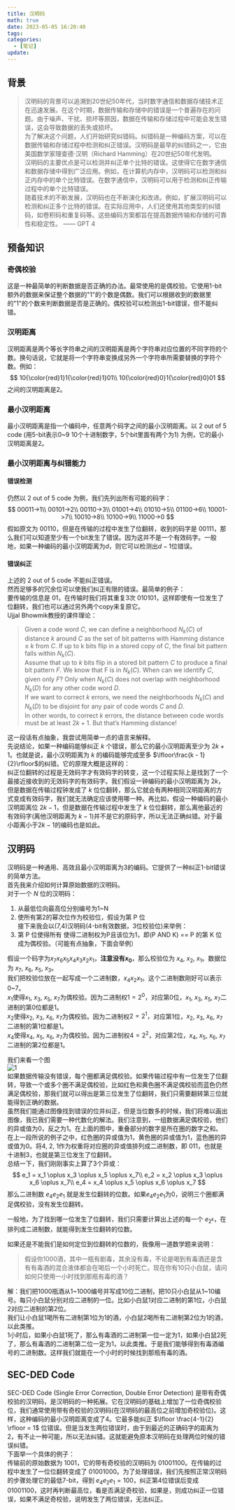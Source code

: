 ```yaml
---
title: 汉明码
math: true
date: 2023-05-05 16:20:40
tags:
categories:
  - [笔记]
update:
---
```


## 背景
> 汉明码的背景可以追溯到20世纪50年代，当时数字通信和数据存储技术正在迅速发展。在这个时期，数据传输和存储中的错误是一个普遍存在的问题。由于噪声、干扰、损坏等原因，数据在传输和存储过程中可能会发生错误，这会导致数据的丢失或损坏。  
> 为了解决这个问题，人们开始研究纠错码。纠错码是一种编码方案，可以在数据传输和存储过程中检测和纠正错误。汉明码是最早的纠错码之一，它由美国数学家理查德·汉明（Richard Hamming）在20世纪50年代发明。  
> 汉明码的主要优点是可以检测并纠正单个比特的错误。这使得它在数字通信和数据存储中得到广泛应用。例如，在计算机内存中，汉明码可以检测和纠正内存中的单个比特错误。在数字通信中，汉明码可以用于检测和纠正传输过程中的单个比特错误。  
> 随着技术的不断发展，汉明码也在不断演化和改进。例如，扩展汉明码可以检测和纠正多个比特的错误。在实际应用中，人们还使用其他类型的纠错码，如卷积码和重复码等。这些编码方案都旨在提高数据传输和存储的可靠性和稳定性。 —— GPT 4  


## 预备知识

### 奇偶校验
这是一种最简单的判断数据是否正确的办法。最常使用的是偶校验。它使用1-bit额外的数据来保证整个数据的"1"的个数是偶数。我们可以根据收到的数据里的"1"的个数来判断数据是否是正确的。偶校验可以检测出1-bit错误，但不能纠错。  

### 汉明距离
汉明距离是两个等长字符串之间的汉明距离是两个字符串对应位置的不同字符的个数。换句话说，它就是将一个字符串变换成另外一个字符串所需要替换的字符个数。例如：  
$$
10{\color{red}1}1{\color{red}1}01\\
10{\color{red}0}1{\color{red}0}01
$$
之间的汉明距离是2。  

### 最小汉明距离
最小汉明距离是指一个编码中，任意两个码字之间的最小汉明距离。以 2 out of 5 code (用5-bit表示0~9 10个十进制数字，5个bit里面有两个为1) 为例，它的最小汉明距离是2。  



### 最小汉明距离与纠错能力
#### 错误检测
仍然以 2 out of 5 code 为例，我们先列出所有可能的码字：  
$$
00011->1\\
00101->2\\
00110->3\\
01001->4\\
01010->5\\
01100->6\\
10001->7\\
10010->8\\
10100->9\\
11000->0
$$
假如原文为 $00110$，但是在传输的过程中发生了位翻转，收到的码字是 $00111$，那么我们可以知道至少有一个bit发生了错误。因为这并不是一个有效码字。一般地，如果一种编码的最小汉明距离为$d$，则它可以检测出$d-1$位错误。  

#### 错误纠正
上述的 2 out of 5 code 不能纠正错误。  
然而足够多的冗余位可以使我们纠正有限的错误。最简单的例子：  
要传输的信息是 $01$，在传输时我们将其重复3次 $010101$，这样即使有一位发生了位翻转，我们也可以通过另外两个copy来复原它。  
Ujjal Bhowmik教授的课件理论：  
> Given a code word $C$, we can define a neighborhood $N_k(C)$ of distance $k$ around $C$ as the set of bit patterns with Hamming distance ≤ $k$ from $C$. If up to k bits flip in a stored copy of $C$, the final bit pattern falls within $N_k(C)$.  
> Assume that up to $k$ bits flip in a stored bit pattern $C$ to produce a final bit pattern $F$. We know that F is in $N_k(C)$. When can we identify $C$, given only $F$? Only when $N_k(C)$ does not overlap with neighborhood $N_k(D)$ for any other code word $D$.  
> If we want to correct $k$ errors, we need the neighborhoods $N_k(C)$ and $N_k(D)$ to be disjoint for any pair of code words $C$ and $D$.  
> In other words, to correct $k$ errors, the distance between code words must be at least $2k + 1$. But that’s Hamming distance!  

这一段话有点抽象，我尝试用简单一点的语言来解释。  
先说结论，如果一种编码能够纠正 $k$ 个错误，那么它的最小汉明距离至少为 $2k + 1$。也就是说，最小汉明距离为 $k$ 的编码能够完成至多 $\lfloor\frac{k - 1}{2}\rfloor$的纠错。它的原理大概是这样的：  
纠正位翻转的过程是无效码字才有效码字的转变，这一个过程实际上是找到了一个最接近接收到的无效码字的有效码字。我们假设一钟编码的最小汉明距离为 $2k$，但是数据在传输过程钟发成了 $k$ 位位翻转，那么它就会有两种相同汉明距离的方式变成有效码字，我们就无法确定应该使用哪一种。再比如，假设一种编码的最小汉明距离位 $2k - 1$，但是数据在传输过程中发生了 $k$ 位位翻转，那么离他最近的有效码字(离他汉明距离为 $k - 1$)并不是它的原码字，所以无法正确纠错。对于最小距离小于$2k - 1$的编码也是如此。  


## 汉明码
汉明码是一种通用、高效且最小汉明距离为3的编码。它提供了一种纠正1-bit错误的简单方法。  
首先我来介绍如何计算原始数据的汉明码。  
对于一个 $N$ 位的汉明码：  
1. 从最低位向最高位分别编号为1~N  
2. 使所有第2的幂次位作为校验位，假设为第 P 位  
接下来我会以(7,4)汉明码(4-bit有效数据，3位校验位)来举例：  
3. 第 P 位使得所有 使得二进制权为P且该位为1，即(P AND K) == P 的第 K 位 成为偶校验。（可能有点抽象，下面会举例）  

假设一个码字为$x_7x_6x_5x_4x_3x_2x_1$，**注意没有$x_0$**，那么校验位为 $x_4$, $x_2$, $x_1$。数据位为 $x_7$, $x_6$, $x_5$, $x_3$。  
我们把校验位放在一起写成一个二进制数，$x_4x_2x_1$。这个二进制数刚好可以表示0~7。  
$x_1$使得$x_1$, $x_3$, $x_5$, $x_7$为偶校验。因为二进制权$1=2^0，$对应第0位，$x_1$, $x_3$, $x_5$, $x_7$二进制的第0位都是1。  
$x_2$使得$x_2$, $x_3$, $x_6$, $x_7$为偶校验。因为二进制权$2=2^1，$对应第1位，$x_2$, $x_3$, $x_6$, $x_7$二进制的第1位都是1。  
$x_4$使得$x_4$, $x_5$, $x_6$, $x_7$为偶校验。因为二进制权$4=2^2，$对应第2位，$x_4$, $x_5$, $x_6$, $x_7$二进制的第2位都是1。  

我们来看一个图  
![1](https://source.geniucker.top/image/20230505-1/1.webp)  
如果数据传输没有错误，每个圈都满足偶校验。如果传输过程中有一位发生了位翻转，导致一个或多个圈不满足偶校验，比如红色和黄色圈不满足偶校验而蓝色仍然满足偶校验，那我们就可以得出是第三位发生了位翻转，我们只需要翻转第三位就能得到正确的数据。  
虽然我们能通过图像找到错误的位并纠正，但是当位数多的时候，我们将难以画出图像，我已我们需要一种代数化的解法。我们注意到，一组数据满足偶校验，他们的异或值为0，反之为1。在上面的图中，重叠部分的数字是所在圈的数字之和。在上一段所说的例子之中，红色圈的异或值为1，黄色圈的异或值为1，蓝色圈的异或值为0。将4, 2, 1作为权重将对应圈的异或值排列成二进制数，即 $011$，也就是十进制3，也就是第三位发生了位翻转。  
总结一下，我们刚刚事实上算了3个异或：  
$$
e_1 = x_1 \oplus x_3 \oplus x_5 \oplus x_7\\
e_2 = x_2 \oplus x_3 \oplus x_6 \oplus x_7\\
e_4 = x_4 \oplus x_5 \oplus x_6 \oplus x_7
$$
那么二进制数 $e_4e_2e_1$ 就是发生位翻转的位数。如果$e_4e_2e_1$为0，说明三个圈都满足偶校验，没有发生位翻转。    

一般地，为了找到哪一位发生了位翻转，我们只需要计算出上述的每一个 $e_{2^k}$，在排列成二进制数，就能得到发生位翻转的位数。  

如果还是不能我们是如何定位到位翻转的位数的，我像用一道数学题来说明：  
> 假设你1000酒，其中一瓶有剧毒，其余没有毒，不论是喝到有毒酒还是含有有毒酒的混合液体都会在喝后一个小时死亡。现在你有10只小白鼠，请问如何只使用一小时找到那瓶有毒的酒？  

解：我们把1000瓶酒从1~1000编号并写成10位二进制，把10只小白鼠从1~10编号。每只小白鼠分别对应二进制的一位。比如小白鼠1对应二进制的第1位，小白鼠2对应二进制的第2位。  
我们让小白鼠1喝所有二进制第1位为1的酒，小白鼠2喝所有二进制第2位为1的酒，以此类推。  
1小时后，如果小白鼠1死了，那么有毒酒的二进制第一位一定为1，如果小白鼠2死了，那么有毒酒的二进制第二位一定为1，以此类推。于是我们能够得到有毒酒编号的二进制数。这样我们就能在一个小时的时候找到那瓶有毒的酒。  

## SEC-DED Code
SEC-DED Code (Single Error Correction, Double Error Detection) 是带有奇偶校验的汉明码，是汉明码的一种拓展。它在汉明码的基础上增加了一位奇偶校验位，我们通常使用带有奇校验的汉明码(在汉明码的最高位之前增加奇校验位)。这样，这种编码的最小汉明距离变成了4。它最多能纠正 $\lfloor \frac{4-1}{2} \rfloor = 1$ 位错误。但是当发生两位错误时，由于到最近的正确码字的距离为2，有不止一种可能，所以无法纠错。这就能避免原本汉明码在处理两位时候的错误纠错。  
下面举一个具体的例子：  
传输前的原始数据为 $1001$，它的带有奇校验的汉明码为 $01001100$。在传输的过程中发生了一位位翻转变成了 $01001000$。为了处理错误，我们先按照正常汉明码的步骤处理它的最低7-bit，得到 $e_4e_2e_1=100$，纠正第4位错误后变成 $01001100$，这时再判断最高位，看是否满足奇校验，如果是，则成功纠正一位错误，如果不满足奇校验，说明发生了两位错误，无法纠正。  